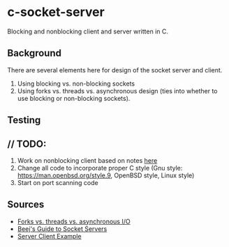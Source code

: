 # c-socket-server
Blocking and nonblocking client and server written in C.

## Background

There are several elements here for design of the socket server and client.

1. Using blocking vs. non-blocking sockets
2. Using forks vs. threads vs. asynchronous design (ties into whether to use blocking or non-blocking sockets).

## Testing


## // TODO:

1. Work on nonblocking client based on notes [here](https://docs.google.com/document/d/1qY5_2XeZ2iy2S0uSzuXAz2PiB0bX04LBR3LXjnLyA2w/edit) 
2. Change all code to incorporate proper C style (Gnu style: https://man.openbsd.org/style.9, OpenBSD style, Linux style)
3. Start on port scanning code

## Sources

- [Forks vs. threads vs. asynchronous I/O](https://www.remwebdevelopment.com/blog/overview-of-forks-threads-and-asynchronous-io-133.html)
- [Beej's Guide to Socket Servers](https://beej.us/guide/bgnet/html/)
- [Server Client Example](https://www.binarytides.com/server-client-example-c-sockets-linux/)

